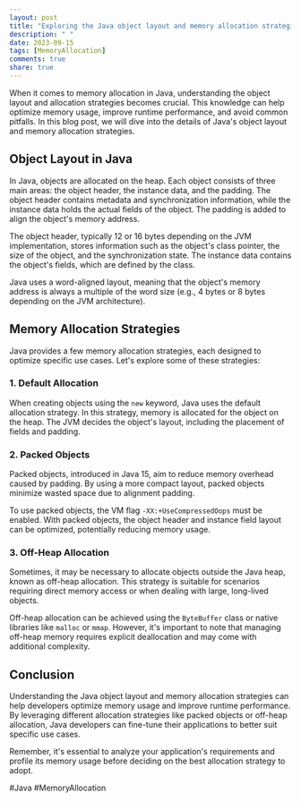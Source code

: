 ```yaml
---
layout: post
title: "Exploring the Java object layout and memory allocation strategies"
description: " "
date: 2023-09-15
tags: [MemoryAllocation]
comments: true
share: true
---
```


When it comes to memory allocation in Java, understanding the object layout and allocation strategies becomes crucial. This knowledge can help optimize memory usage, improve runtime performance, and avoid common pitfalls. In this blog post, we will dive into the details of Java's object layout and memory allocation strategies.

## Object Layout in Java

In Java, objects are allocated on the heap. Each object consists of three main areas: the object header, the instance data, and the padding. The object header contains metadata and synchronization information, while the instance data holds the actual fields of the object. The padding is added to align the object's memory address.

The object header, typically 12 or 16 bytes depending on the JVM implementation, stores information such as the object's class pointer, the size of the object, and the synchronization state. The instance data contains the object's fields, which are defined by the class.

Java uses a word-aligned layout, meaning that the object's memory address is always a multiple of the word size (e.g., 4 bytes or 8 bytes depending on the JVM architecture).

## Memory Allocation Strategies

Java provides a few memory allocation strategies, each designed to optimize specific use cases. Let's explore some of these strategies:

### 1. Default Allocation

When creating objects using the `new` keyword, Java uses the default allocation strategy. In this strategy, memory is allocated for the object on the heap. The JVM decides the object's layout, including the placement of fields and padding.

### 2. Packed Objects

Packed objects, introduced in Java 15, aim to reduce memory overhead caused by padding. By using a more compact layout, packed objects minimize wasted space due to alignment padding.

To use packed objects, the VM flag `-XX:+UseCompressedOops` must be enabled. With packed objects, the object header and instance field layout can be optimized, potentially reducing memory usage.

### 3. Off-Heap Allocation

Sometimes, it may be necessary to allocate objects outside the Java heap, known as off-heap allocation. This strategy is suitable for scenarios requiring direct memory access or when dealing with large, long-lived objects.

Off-heap allocation can be achieved using the `ByteBuffer` class or native libraries like `malloc` or `mmap`. However, it's important to note that managing off-heap memory requires explicit deallocation and may come with additional complexity.

## Conclusion

Understanding the Java object layout and memory allocation strategies can help developers optimize memory usage and improve runtime performance. By leveraging different allocation strategies like packed objects or off-heap allocation, Java developers can fine-tune their applications to better suit specific use cases.

Remember, it's essential to analyze your application's requirements and profile its memory usage before deciding on the best allocation strategy to adopt.

#Java #MemoryAllocation